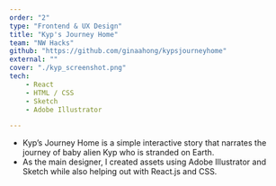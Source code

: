 ```yaml
---
order: "2"
type: "Frontend & UX Design"
title: "Kyp's Journey Home"
team: "NW Hacks"
github: "https://github.com/ginaahong/kypsjourneyhome"
external: ""
cover: "./kyp_screenshot.png"
tech:
    - React
    - HTML / CSS
    - Sketch
    - Adobe Illustrator

---
```

* Kyp’s Journey Home is a simple interactive story that narrates the journey of baby alien Kyp who is stranded on Earth.
* As the main designer, I created assets using Adobe Illustrator and Sketch while also helping out with React.js and CSS.
